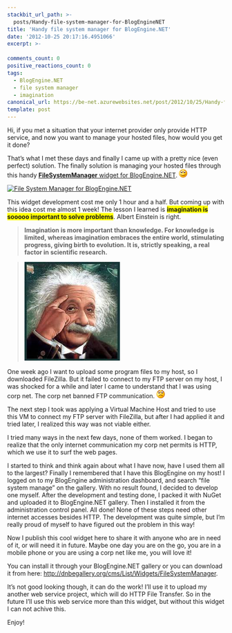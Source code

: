 ```yaml
---
stackbit_url_path: >-
  posts/Handy-file-system-manager-for-BlogEngineNET
title: 'Handy file system manager for BlogEngine.NET'
date: '2012-10-25 20:17:16.4951066'
excerpt: >-
  
comments_count: 0
positive_reactions_count: 0
tags: 
  - BlogEngine.NET
  - file system manager
  - imagination
canonical_url: https://be-net.azurewebsites.net/post/2012/10/25/Handy-file-system-manager-for-BlogEngineNET
template: post
---
```

<p>Hi, if you met a situation that your internet provider only provide HTTP service, and now you want to manage your hosted files, how would you get it done?</p>  <p>That’s what I met these days and finally I came up with a pretty nice (even perfect) solution. The finally solution is managing your hosted files through this handy <a href="http://dnbegallery.org/cms/List/Widgets/FileSystemManager" target="_blank"><strong>FileSystemManager</strong> widget for BlogEngine.NET</a>. <img style="border-bottom-style: none; border-right-style: none; border-top-style: none; border-left-style: none" class="wlEmoticon wlEmoticon-smile" alt="微笑" src="https://raw.githubusercontent.com/Jeff-Tian/blogengine.net/master/Source/BlogEngine/BlogEngine.NET/App_Data/files/wlEmoticon-smile.png" /></p>  <p><a href="http://dnbegallery.org/cms/List/Widgets/FileSystemManager" target="_blank"><img title="File System Manager for BlogEngine.NET" alt="File System Manager for BlogEngine.NET" src="http://dnbegallery.org/cms/Media/Default/Packages/FileSystemManager/1.0/screenshot.png" /></a></p>  <p>This widget development cost me only 1 hour and a half. But coming up with this idea cost me almost 1 week! The lesson I learned is <strong><font style="background-color: #ffff00">imagination is sooooo important to solve problems</font></strong>. Albert Einstein is right. </p>  <blockquote>   <p><strong>Imagination is more important than knowledge. For knowledge is limited, whereas imagination embraces the entire world, stimulating progress, giving birth to evolution. It is, strictly speaking, a real factor in scientific research.</strong></p> </blockquote>  <blockquote>   <p><a href="https://raw.githubusercontent.com/Jeff-Tian/blogengine.net/master/Source/BlogEngine/BlogEngine.NET/App_Data/files/image_610.png"><img style="background-image: none; border-bottom: 0px; border-left: 0px; padding-left: 0px; padding-right: 0px; display: inline; border-top: 0px; border-right: 0px; padding-top: 0px" title="Albert Einstein" border="0" alt="Albert Einstein" src="https://raw.githubusercontent.com/Jeff-Tian/blogengine.net/master/Source/BlogEngine/BlogEngine.NET/App_Data/files/image_thumb_299.png" width="221" height="228" /></a></p> </blockquote>  <p>One week ago I want to upload some program files to my host, so I downloaded FileZilla. But it failed to connect to my FTP server on my host, I was shocked for a while and later I came to understand that I was using corp net. The corp net banned FTP communication. <img style="border-bottom-style: none; border-right-style: none; border-top-style: none; border-left-style: none" class="wlEmoticon wlEmoticon-sadsmile" alt="悲伤" src="https://raw.githubusercontent.com/Jeff-Tian/blogengine.net/master/Source/BlogEngine/BlogEngine.NET/App_Data/files/wlEmoticon-sadsmile.png" /></p>  <p>The next step I took was applying a Virtual Machine Host and tried to use this VM to connect my FTP server with FileZilla, but after I had applied it and tried later, I realized this way was not viable either. </p>  <p>I tried many ways in the next few days, none of them worked. I began to realize that the only internet communication my corp net permits is HTTP, which we use it to surf the web pages.</p>  <p>I started to think and think again about what I have now, have I used them all to the largest? Finally I remembered that I have this BlogEngine on my host! I logged on to my BlogEngine administration dashboard, and search “file system manage” on the gallery. With no result found, I decided to develop one myself. After the development and testing done, I packed it with NuGet and uploaded it to BlogEngine.NET gallery. Then I installed it from the administration control panel. All done! None of these steps need other internet accesses besides HTTP. The development was quite simple, but I’m really proud of myself to have figured out the problem in this way!</p>  <p>Now I publish this cool widget here to share it with anyone who are in need of it, or will need it in future. Maybe one day you are on the go, you are in a mobile phone or you are using a corp net like me, you will love it!</p>  <p>You can install it through your BlogEngine.NET gallery or you can download it from here: <a href="http://dnbegallery.org/cms/List/Widgets/FileSystemManager">http://dnbegallery.org/cms/List/Widgets/FileSystemManager</a>. </p>  <p>It’s not good looking though, it can do the work! I’ll use it to upload my another web service project, which will do HTTP File Transfer. So in the future I’ll use this web service more than this widget, but without this widget I can not achive this.</p>  <p>Enjoy!</p>